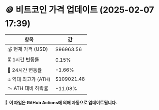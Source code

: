 # 🪙 비트코인 가격 업데이트 (2025-02-07 17:39)

| 항목                | 값 |
|--------------------|----------------|
| 💰 현재 가격 (USD) | $96963.56 |
| ⏳ 1시간 변동률    | 0.15% |
| 📆 24시간 변동률   | -1.66% |
| 🔝 역대 최고가 (ATH) | $109021.48 |
| 📉 ATH 대비 하락률 | -11.08% |

🔄 **이 파일은 GitHub Actions에 의해 자동으로 업데이트됩니다.**
